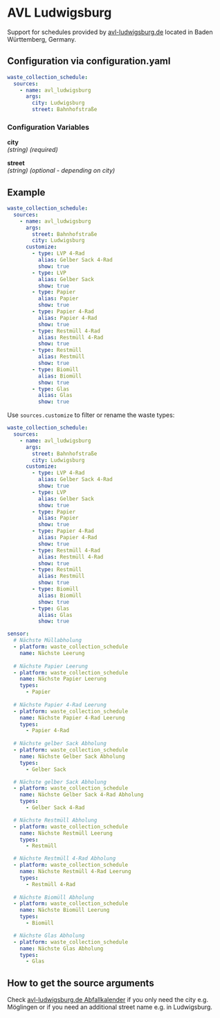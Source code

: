 # AVL Ludwigsburg

Support for schedules provided by [avl-ludwigsburg.de](https://www.avl-ludwigsburg.de) located in Baden Württemberg, Germany.

## Configuration via configuration.yaml

```yaml
waste_collection_schedule:
  sources:
    - name: avl_ludwigsburg
      args:
        city: Ludwigsburg
        street: Bahnhofstraße
```

### Configuration Variables

**city**<br>
*(string) (required)*

**street**<br>
*(string) (optional - depending on city)*

## Example

```yaml
waste_collection_schedule:
  sources:
    - name: avl_ludwigsburg
      args:
        street: Bahnhofstraße
        city: Ludwigsburg
      customize:
        - type: LVP 4-Rad
          alias: Gelber Sack 4-Rad
          show: true
        - type: LVP
          alias: Gelber Sack
          show: true
        - type: Papier
          alias: Papier
          show: true
        - type: Papier 4-Rad
          alias: Papier 4-Rad
          show: true
        - type: Restmüll 4-Rad
          alias: Restmüll 4-Rad
          show: true
        - type: Restmüll
          alias: Restmüll
          show: true
        - type: Biomüll
          alias: Biomüll
          show: true
        - type: Glas
          alias: Glas
          show: true
```

Use `sources.customize` to filter or rename the waste types:

```yaml
waste_collection_schedule:
  sources:
    - name: avl_ludwigsburg
      args:
        street: Bahnhofstraße
        city: Ludwigsburg
      customize:
        - type: LVP 4-Rad
          alias: Gelber Sack 4-Rad
          show: true
        - type: LVP
          alias: Gelber Sack
          show: true
        - type: Papier
          alias: Papier
          show: true
        - type: Papier 4-Rad
          alias: Papier 4-Rad
          show: true
        - type: Restmüll 4-Rad
          alias: Restmüll 4-Rad
          show: true
        - type: Restmüll
          alias: Restmüll
          show: true
        - type: Biomüll
          alias: Biomüll
          show: true
        - type: Glas
          alias: Glas
          show: true

sensor:
  # Nächste Müllabholung
  - platform: waste_collection_schedule
    name: Nächste Leerung
    
  # Nächste Papier Leerung
  - platform: waste_collection_schedule
    name: Nächste Papier Leerung
    types:
      - Papier
      
  # Nächste Papier 4-Rad Leerung
  - platform: waste_collection_schedule
    name: Nächste Papier 4-Rad Leerung
    types:
      - Papier 4-Rad
      
  # Nächste gelber Sack Abholung
  - platform: waste_collection_schedule
    name: Nächste Gelber Sack Abholung
    types:
      - Gelber Sack

  # Nächste gelber Sack Abholung
  - platform: waste_collection_schedule
    name: Nächste Gelber Sack 4-Rad Abholung
    types:
      - Gelber Sack 4-Rad

  # Nächste Restmüll Abholung
  - platform: waste_collection_schedule
    name: Nächste Restmüll Leerung
    types:
      - Restmüll

  # Nächste Restmüll 4-Rad Abholung
  - platform: waste_collection_schedule
    name: Nächste Restmüll 4-Rad Leerung
    types:
      - Restmüll 4-Rad
      
  # Nächste Biomüll Abholung
  - platform: waste_collection_schedule
    name: Nächste Biomüll Leerung
    types:
      - Biomüll

  # Nächste Glas Abholung
  - platform: waste_collection_schedule
    name: Nächste Glas Abholung
    types:
      - Glas
```

## How to get the source arguments

Check [avl-ludwigsburg.de Abfallkalender](https://www.avl-ludwigsburg.de/privatkunden/termine/abfallkalender/) if you only need the city e.g. Möglingen or if you need an additional street name e.g. in Ludwigsburg.